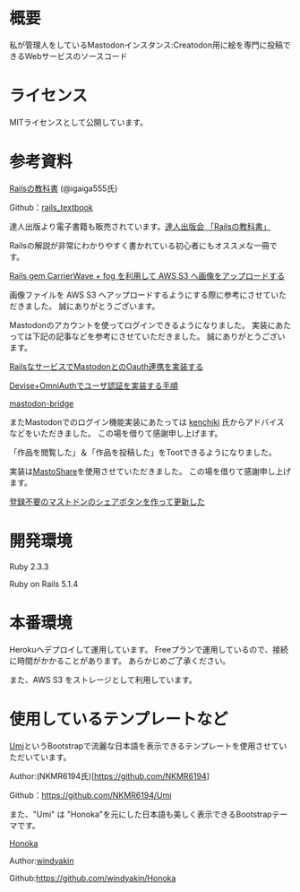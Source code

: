 # 概要

私が管理人をしているMastodonインスタンス:Creatodon用に絵を専門に投稿できるWebサービスのソースコード

# ライセンス
MITライセンスとして公開しています。

# 参考資料
[Railsの教科書](http://igarashikuniaki.net/rails_textbook/) (@igaiga555氏)

Github：[rails_textbook](https://github.com/igaiga/rails_textbook)

達人出版より電子書籍も販売されています。[達人出版会 「Railsの教科書」](https://tatsu-zine.com/books/rails-textbook)

Railsの解説が非常にわかりやすく書かれている初心者にもオススメな一冊です。

[Rails gem CarrierWave + fog を利用して AWS S3 へ画像をアップロードする
](https://qiita.com/ryo-ichikawa/items/a30dc626cba1ec909d57)

画像ファイルを AWS S3 へアップロードするようにする際に参考にさせていただきました。
誠にありがとうございます。

Mastodonのアカウントを使ってログインできるようになりました。
実装にあたっては下記の記事などを参考にさせていただきました。
誠にありがとうございます。

[RailsなサービスでMastodonとのOauth連携を実装する](https://qiita.com/foloinfo/items/48389328da43d73ae7a0)

[Devise+OmniAuthでユーザ認証を実装する手順](https://qiita.com/kami_zh/items/94aec2d94a2b4e9a1d0b)

[mastodon-bridge](https://github.com/tootsuite/mastodon-bridge/blob/master/config/initializers/devise.rb)

またMastodonでのログイン機能実装にあたっては [kenchiki](https://github.com/kenchiki) 氏からアドバイスなどをいただきました。
この場を借りて感謝申し上げます。

「作品を閲覧した」＆「作品を投稿した」をTootできるようになりました。

実装は[MastoShare](https://mastoshare.net/)を使用させていただきました。
この場を借りて感謝申し上げます。

[登録不要のマストドンのシェアボタンを作って更新した](https://qiita.com/N_shi/items/8f3ff2d8cd0037bf7a46)


# 開発環境

Ruby 2.3.3

Ruby on Rails 5.1.4

# 本番環境

Herokuへデプロイして運用しています。
Freeプランで運用しているので、接続に時間がかかることがあります。
あらかじめご了承ください。

また、AWS S3 をストレージとして利用しています。

# 使用しているテンプレートなど

[Umi](https://github.com/NKMR6194/Umi)というBootstrapで流麗な日本語を表示できるテンプレートを使用させていただいています。

Author:(NKMR6194氏)[https://github.com/NKMR6194]

Github：https://github.com/NKMR6194/Umi

また、"Umi" は "Honoka"を元にした日本語も美しく表示できるBootstrapテーマです。

[Honoka](https://github.com/windyakin/Honoka)

Author:[windyakin](https://github.com/windyakin)

Github:https://github.com/windyakin/Honoka